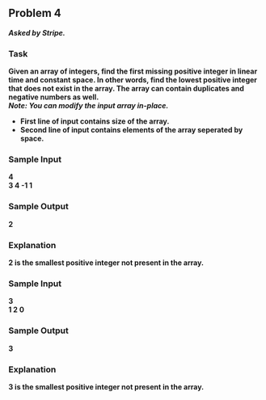 ## Problem 4
***Asked by Stripe.***
### Task
**Given an array of integers, find the first missing positive integer in linear time and constant space. In other words, find the lowest positive integer that does not exist in the array. The array can contain duplicates and negative numbers as well.**  
***Note: You can modify the input array in-place.***
- **First line of input contains size of the array.**
- **Second line of input contains elements of the array seperated by space.**
### Sample Input
**4**  
**3 4 -1 1**
### Sample Output
**2**
### Explanation
**2 is the smallest positive integer not present in the array.**
### Sample Input
**3**  
**1 2 0**
### Sample Output
**3**
### Explanation
**3 is the smallest positive integer not present in the array.**
